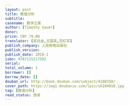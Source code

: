 ```yaml
---
layout: post
title: 数值分析
subtitle: 
casename: 数学之美
author: [Timothy Sauer]
donor: 
price: CNY 79.00
translator: [吴兆金,王国英,范红军]
publish_company: 人民邮电出版社
publish_version: 
publish_date: 2010-1
isbn: 9787115217592
serial: 
total_volume: 1
borrower: []
borrow_date: []
douban_url: http://book.douban.com/subject/4188358/
cover_path: https://img1.doubanio.com/lpic/s6104918.jpg
tag: [数值分析]
read_status: 想读
---
```

